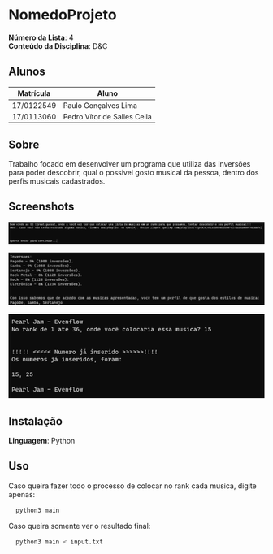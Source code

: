 # NomedoProjeto

**Número da Lista**: 4<br>
**Conteúdo da Disciplina**: D&C<br>

## Alunos
|Matrícula | Aluno |
| -- | -- |
| 17/0122549 |  Paulo Gonçalves Lima |
| 17/0113060  |  Pedro Vítor de Salles Cella|

## Sobre 
Trabalho focado em desenvolver um programa que utiliza das inversões para poder descobrir, qual o possivel gosto musical da pessoa, dentro dos perfis musicais cadastrados.   

## Screenshots
![](./docs/images/Img1.png)

![](./docs/images/Img2.png)

![](./docs/images/Img3.png)
## Instalação 
**Linguagem**: Python<br>

## Uso 
Caso queira fazer todo o processo de colocar no rank cada musica, digite apenas:
``` bash
  python3 main
```

Caso queira somente ver o resultado final:
``` bash
  python3 main < input.txt
```




